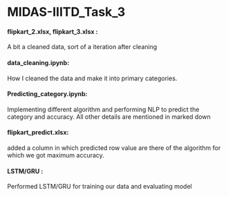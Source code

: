 # MIDAS-IIITD_Task_3

#### flipkart_2.xlsx, flipkart_3.xlsx :

A bit a cleaned data, sort of a iteration after cleaning

#### data_cleaning.ipynb: 

How I cleaned the data and make it into primary categories.

#### Predicting_category.ipynb: 

Implementing different algorithm and performing NLP to predict the category and accuracy. All other details are mentioned in marked down 

#### flipkart_predict.xlsx: 

added a column in which predicted row value are there of the algorithm for which we got maximum accuracy.

#### LSTM/GRU : 

Performed LSTM/GRU for training our data and evaluating model
